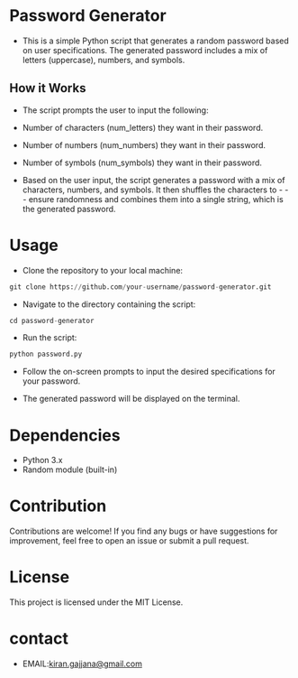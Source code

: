 # Password Generator
- This is a simple Python script that generates a random password based on user specifications. The generated password includes a mix of letters (uppercase), numbers, and symbols.

## How it Works
- The script prompts the user to input the following:

- Number of characters (num_letters) they want in their password.
- Number of numbers (num_numbers) they want in their password.
- Number of symbols (num_symbols) they want in their password.
- Based on the user input, the script generates a password with a mix of characters, numbers, and symbols. It then shuffles the characters to - - - ensure randomness and combines them into a single string, which is the generated password.

# Usage
- Clone the repository to your local machine:

``` python
git clone https://github.com/your-username/password-generator.git
```

- Navigate to the directory containing the script:

```python
cd password-generator
```

- Run the script:

``` python
python password.py
```

- Follow the on-screen prompts to input the desired specifications for your password.

- The generated password will be displayed on the terminal.

# Dependencies
- Python 3.x
- Random module (built-in)


# Contribution
Contributions are welcome! If you find any bugs or have suggestions for improvement, feel free to open an issue or submit a pull request.

# License
This project is licensed under the MIT License.

# contact
- EMAIL:kiran.gajjana@gmail.com
